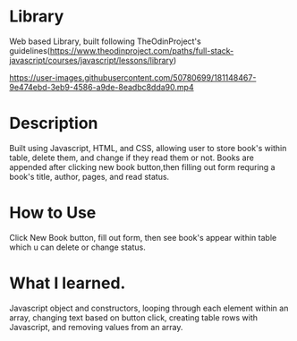 # Library
Web based Library, built following TheOdinProject's guidelines(https://www.theodinproject.com/paths/full-stack-javascript/courses/javascript/lessons/library)


https://user-images.githubusercontent.com/50780699/181148467-9e474ebd-3eb9-4586-a9de-8eadbc8dda90.mp4


# Description 
Built using Javascript, HTML, and CSS, allowing user to store book's within table, delete them, and change if they read them or not. Books are appended after clicking new book button,then filling out form requring a book's title, author, pages, and read status. 
# How to Use
Click New Book button, fill out form, then see book's appear within table which u can delete or change status.
# What I learned.
Javascript object and constructors, looping through each element within an array, changing text based on button click, creating table rows with Javascript, and removing values from an array. 
